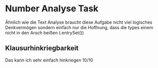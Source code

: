 # Number Analyse Task
Ähnlich wie die Text Analyse braucht diese Aufgabe nicht viel logisches Denkvermögen sondern einfach nur die Hoffnung, dass die types einem nicht in den Arsch beißen (.entrySet())

## Klausurhinkriegbarkeit
Das kann ich sehr einfach hinkriegen 10/10